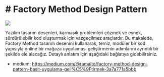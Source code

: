 # # **Factory Method Design Pattern**

![](https://refactoring.guru/images/patterns/content/factory-method/factory-method-pt-br.png?id=07b6103a0a765193618361dd598343ac)


Yazılım tasarım desenleri, karmaşık problemleri çözmek ve esnek, sürdürülebilir kod oluşturmak için vazgeçilmez araçlardır. Bu makalede, Factory Method tasarım desenini kullanarak, temiz, modüler bir kod yapısıyla online bir mağaza uygulaması geliştirmenin adımlarını ayrıntılı bir şekilde ele alacağız. Detaylı anlatım için aşağıdaki bağlatıya gidebilirsiniz.

- medium: https://medium.com/@ramalto/factory-method-design-pattern-basit-uygulama-geli%C5%9Ftirmek-3a7a771a5bbb
